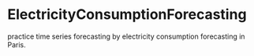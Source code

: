 # ElectricityConsumptionForecasting
practice time series forecasting by electricity consumption forecasting in Paris.
